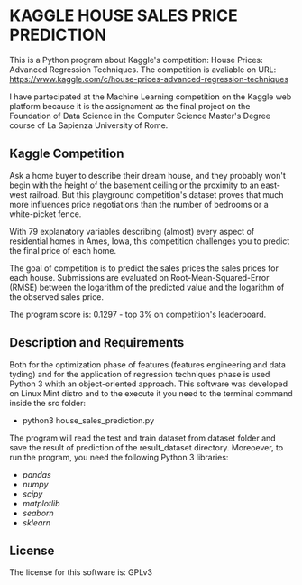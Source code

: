 # KAGGLE HOUSE SALES PRICE PREDICTION

This is a Python program about Kaggle's competition: House Prices: Advanced Regression Techniques. The competition is avaliable on URL: https://www.kaggle.com/c/house-prices-advanced-regression-techniques

I have partecipated at the Machine Learning competition on the Kaggle web platform because it is the assignament as the final project on the Foundation of Data Science in the Computer Science Master's Degree course of La Sapienza University of Rome.


## Kaggle Competition ##

Ask a home buyer to describe their dream house, and they probably won't begin with the height of the basement ceiling or the proximity to an east-west railroad. But this playground competition's dataset proves that much more influences price negotiations than the number of bedrooms or a white-picket fence.

With 79 explanatory variables describing (almost) every aspect of residential homes in Ames, Iowa, this competition challenges you to predict the final price of each home.

The goal of competition is to predict the sales prices the sales prices for each house. Submissions are evaluated on Root-Mean-Squared-Error (RMSE) between the logarithm of the predicted value and the logarithm of the observed sales price.

The program score is: 0.1297 - top 3% on competition's leaderboard.  


## Description and Requirements ##

Both for the optimization phase of features (features engineering and data tyding) and for the application of regression techniques phase is used Python 3 whith an object-oriented approach. This software was developed on Linux Mint distro and to the execute it you need to the terminal command inside the src folder:

* python3 house_sales_prediction.py 

The program will read the test and train dataset from dataset folder and save the result of prediction of the result_dataset directory.
 Moreoever, to run the program, you need the following Python 3 libraries: 

* *pandas*
* *numpy*
* *scipy*
* *matplotlib*
* *seaborn*
* *sklearn*


## License ##

The license for this software is: GPLv3





